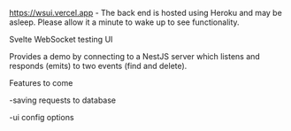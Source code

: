 https://wsui.vercel.app - The back end is hosted using Heroku and may be asleep. Please allow it a minute to wake up to see functionality.

Svelte WebSocket testing UI

Provides a demo by connecting to a NestJS server which listens and responds (emits) to two events (find and delete).

Features to come

-saving requests to database

-ui config options
